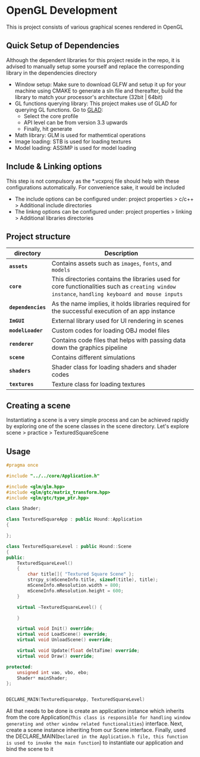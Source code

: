 # OpenGL Development
This is project consists of various graphical scenes rendered in OpenGL

## Quick Setup of Dependencies

Although the dependent libraries for this project reside in the repo, it is advised to manually setup some yourself and replace the corresponding library in the dependencies directory
- Window setup: Make sure to download GLFW and setup it up for your machine using CMAKE to generate a sln file and thereafter, build the library to match your processor's architecture (32bit | 64bit)
- GL functions querying library: This project makes use of GLAD for querying GL functions. Go to [GLAD](https://nextjs.org/):
	- Select the core profile
	- API level can be from version 3.3 upwards
	- Finally, hit generate
- Math library: GLM is used for mathemtical operations
- Image loading: STB is used for loading textures
- Model loading: ASSIMP is used for model loading

## Include & Linking options

This step is not compulsory as the *.vcxproj file should help with these configurations automatically. For convenience sake, it would be included
- The include options can be configured under: project properties > c/c++ > Additional include directories
- The linkng options can be configured under: project properties > linking > Additional libraries directories

## Project structure

| directory | Description |
|---|---|
| **`assets`** | Contains assets such as `images`, `fonts`, and `models` |
| **`core`** | This directories contains the libraries used for core functionalities such as `creating window instance`, `handling keyboard and mouse inputs` |
| **`dependencies`** | As the name implies, it holds libraries required for the successful execution of an app instance |
| **`ImGUI`** | External library used for UI rendering in scenes |
| **`modelLoader`** | Custom codes for loading OBJ model files |
| **`renderer`** | Contains code files that helps with passing data down the graphics pipeline |
| **`scene`** | Contains different simulations |
| **`shaders`** | Shader class for loading shaders and shader codes |
| **`textures`** | Texture class for loading textures |

## Creating a scene

Instantiating a scene is a very simple process and can be achieved rapidly by exploring one of the scene classes in the scene directory. Let's explore scene > practice > TexturedSquareScene

## Usage

```C++
#pragma once

#include "../../core/Application.h"

#include <glm/glm.hpp>
#include <glm/gtc/matrix_transform.hpp>
#include <glm/gtc/type_ptr.hpp>

class Shader;

class TexturedSquareApp : public Hound::Application
{

};

class TexturedSquareLevel : public Hound::Scene
{
public:
	TexturedSquareLevel()
	{
		char title[]{ "Textured Square Scene" };
		strcpy_s(mSceneInfo.title, sizeof(title), title);
		mSceneInfo.mResolution.width = 800;
		mSceneInfo.mResolution.height = 600;
	}

	virtual ~TexturedSquareLevel() {

	}

	virtual void Init() override;
	virtual void LoadScene() override;
	virtual void UnloadScene() override;

	virtual void Update(float deltaTime) override;
	virtual void Draw() override;

protected:
	unsigned int vao, vbo, ebo;
	Shader* mainShader;
};


DECLARE_MAIN(TexturedSquareApp, TexturedSquareLevel)
```

All that needs to be done is create an application instance which inherits from the core Application(`This class is responsible for handling window generating and other window related functionalities`) interface.
Next, create a scene instance inheriting from our Scene interface. Finally, used the DECLARE_MAIN(`Declared in the Application.h file, this function is used to invoke the main function`) to instantiate our application and bind the scene to it



